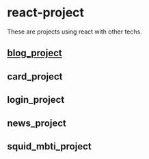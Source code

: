 # react-project

These are projects using react with other techs.

## [blog_project](https://github.com/BrightJun96/react-project/tree/main/blog_project)

## card_project

## login_project

## news_project

## squid_mbti_project
